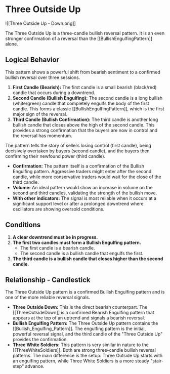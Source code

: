 # Three Outside Up

![[Three Outside Up - Down.png]]

The Three Outside Up is a three-candle bullish reversal pattern. It is an even stronger confirmation of a reversal than the [[BullishEngulfingPattern]] alone.

## Logical Behavior

This pattern shows a powerful shift from bearish sentiment to a confirmed bullish reversal over three sessions.

1.  **First Candle (Bearish):** The first candle is a small bearish (black/red) candle that occurs during a downtrend.
2.  **Second Candle (Bullish Engulfing):** The second candle is a long bullish (white/green) candle that completely engulfs the body of the first candle. This forms a classic [[BullishEngulfingPattern]], which is the first major sign of the reversal.
3.  **Third Candle (Bullish Confirmation):** The third candle is another long bullish candle that closes above the high of the second candle. This provides a strong confirmation that the buyers are now in control and the reversal has momentum.

The pattern tells the story of sellers losing control (first candle), being decisively overtaken by buyers (second candle), and the buyers then confirming their newfound power (third candle).

- **Confirmation:** The pattern itself is a confirmation of the Bullish Engulfing pattern. Aggressive traders might enter after the second candle, while more conservative traders would wait for the close of the third candle.
- **Volume:** An ideal pattern would show an increase in volume on the second and third candles, validating the strength of the bullish move.
- **With other indicators:** The signal is most reliable when it occurs at a significant support level or after a prolonged downtrend where oscillators are showing oversold conditions.

## Conditions

1.  **A clear downtrend must be in progress.**
2.  **The first two candles must form a Bullish Engulfing pattern.**
    - The first candle is a bearish candle.
    - The second candle is a bullish candle that engulfs the first.
3.  **The third candle is a bullish candle that closes higher than the second candle.**

## Relationship - Candlestick

The Three Outside Up pattern is a confirmed Bullish Engulfing pattern and is one of the more reliable reversal signals.

- **Three Outside Down:** This is the direct bearish counterpart. The [[ThreeOutsideDown]] is a confirmed Bearish Engulfing pattern that appears at the top of an uptrend and signals a bearish reversal.
- **Bullish Engulfing Pattern:** The Three Outside Up pattern contains the [[Bullish_Engulfing_Pattern]]. The engulfing pattern is the initial, powerful reversal signal, and the third candle of the "Three Outside Up" provides the confirmation.
- **Three White Soldiers:** This pattern is very similar in nature to the [[ThreeWhiteSoldiers]]. Both are strong three-candle bullish reversal patterns. The main difference is the setup: Three Outside Up starts with an engulfing pattern, while Three White Soldiers is a more steady "stair-step" advance.
